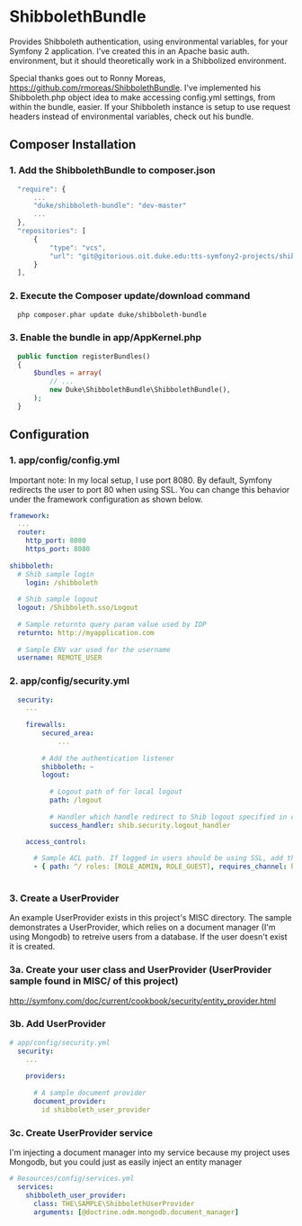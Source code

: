 ShibbolethBundle
================

Provides Shibboleth authentication, using environmental variables, for your Symfony 2 application. I've created this in an
Apache basic auth. environment, but it should theoretically work in a Shibbolized environment.

Special thanks goes out to Ronny Moreas, https://github.com/rmoreas/ShibbolethBundle. I've implemented his Shibboleth.php
object idea to make accessing config.yml settings, from within the bundle, easier. If your Shibboleth instance is setup
to use request headers instead of environmental variables, check out his bundle.

Composer Installation
--------------------------

### 1. Add the ShibbolethBundle to composer.json

```js
  "require": {
      ...
      "duke/shibboleth-bundle": "dev-master"
      ...
  },
  "repositories": [
      {
          "type": "vcs",
          "url": "git@gitorious.oit.duke.edu:tts-symfony2-projects/shibboleth-bundle.git"
      }
  ],  
```

### 2. Execute the Composer update/download command

```bash
  php composer.phar update duke/shibboleth-bundle
```

### 3. Enable the bundle in app/AppKernel.php

```php
  public function registerBundles()
  {
      $bundles = array(
          // ...
          new Duke\ShibbolethBundle\ShibbolethBundle(),
      );
  }
```

Configuration
-------------

### 1. app/config/config.yml

Important note: In my local setup, I use port 8080. By default, Symfony redirects the user to port 80 when using
SSL. You can change this behavior under the framework configuration as shown below.

```yml
framework:
  ...
  router:
    http_port: 8080
    https_port: 8080
  
shibboleth:
  # Shib sample login
	login: /shibboleth
    
  # Shib sample logout
  logout: /Shibboleth.sso/Logout
    
  # Sample returnto query param value used by IDP
  returnto: http://myapplication.com
    
  # Sample ENV var used for the username
  username: REMOTE_USER 
```

### 2. app/config/security.yml

```yml
  security:
    ...
	  
    firewalls:
	    secured_area:
		    ...    
        
        # Add the authentication listener
        shibboleth: ~
        logout:
          
          # Logout path of for local logout
          path: /logout
          
          # Handler which handle redirect to Shib logout specified in config.yml
          success_handler: shib.security.logout_handler

    access_control:
  
      # Sample ACL path. If logged in users should be using SSL, add the requires_channel attribute to force SSL
      - { path: ^/ roles: [ROLE_ADMIN, ROLE_GUEST], requires_channel: https }
      
```

### 3. Create a UserProvider

An example UserProvider exists in this project's MISC directory. The sample demonstrates a UserProvider, which
relies on a document manager (I'm using Mongodb) to retreive users from a database. If the user doesn't exist it is created.

### 3a. Create your user class and UserProvider (UserProvider sample found in MISC/ of this project)

http://symfony.com/doc/current/cookbook/security/entity_provider.html

### 3b. Add UserProvider

```yml
# app/config/security.yml
  security:
    ...
    
    providers:
    
      # A sample document provider
      document_provider:
        id shibboleth_user_provider
```

### 3c. Create UserProvider service

I'm injecting a document manager into my service because my project uses Mongodb, but you could just as easily inject an entity manager


```yml
# Resources/config/services.yml
  services:
    shibboleth_user_provider:
      class: THE\SAMPLE\ShibbolethUserProvider
      arguments: [@doctrine.odm.mongodb.document_manager]
```